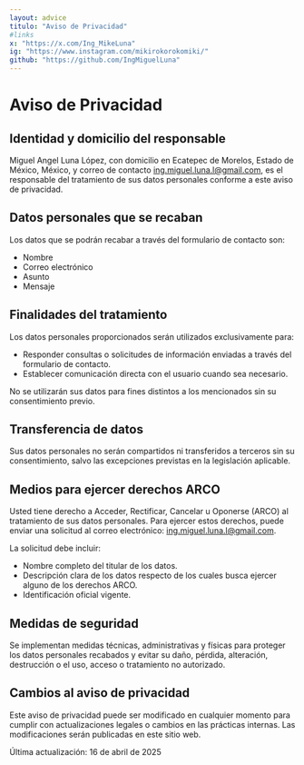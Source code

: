 ```yaml
---
layout: advice
titulo: "Aviso de Privacidad"
#links
x: "https://x.com/Ing_MikeLuna"
ig: "https://www.instagram.com/mikirokorokomiki/"
github: "https://github.com/IngMiguelLuna"
---
```

# Aviso de Privacidad

## Identidad y domicilio del responsable

Miguel Angel Luna López, con domicilio en Ecatepec de Morelos, Estado de México, México, y correo de contacto ing.miguel.luna.l@gmail.com, es el responsable del tratamiento de sus datos personales conforme a este aviso de privacidad.

## Datos personales que se recaban

Los datos que se podrán recabar a través del formulario de contacto son:
- Nombre
- Correo electrónico
- Asunto
- Mensaje

## Finalidades del tratamiento

Los datos personales proporcionados serán utilizados exclusivamente para:
- Responder consultas o solicitudes de información enviadas a través del formulario de contacto.
- Establecer comunicación directa con el usuario cuando sea necesario.

No se utilizarán sus datos para fines distintos a los mencionados sin su consentimiento previo.

## Transferencia de datos

Sus datos personales no serán compartidos ni transferidos a terceros sin su consentimiento, salvo las excepciones previstas en la legislación aplicable.

## Medios para ejercer derechos ARCO

Usted tiene derecho a Acceder, Rectificar, Cancelar u Oponerse (ARCO) al tratamiento de sus datos personales. Para ejercer estos derechos, puede enviar una solicitud al correo electrónico: ing.miguel.luna.l@gmail.com.

La solicitud debe incluir:
- Nombre completo del titular de los datos.
- Descripción clara de los datos respecto de los cuales busca ejercer alguno de los derechos ARCO.
- Identificación oficial vigente.

## Medidas de seguridad

Se implementan medidas técnicas, administrativas y físicas para proteger los datos personales recabados y evitar su daño, pérdida, alteración, destrucción o el uso, acceso o tratamiento no autorizado.

## Cambios al aviso de privacidad

Este aviso de privacidad puede ser modificado en cualquier momento para cumplir con actualizaciones legales o cambios en las prácticas internas. Las modificaciones serán publicadas en este sitio web.

Última actualización: 16 de abril de 2025